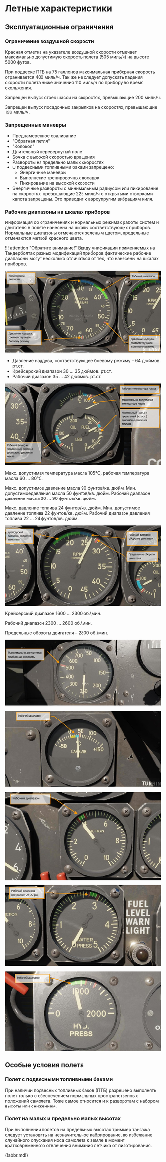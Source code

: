 # Летные характеристики

## Эксплуатационные ограничения

### Ограничение воздушной скорости

Красная отметка на указателе воздушной скорости отмечает максимально допустимую скорость
полета (505 миль/ч) на высоте 5000 футов.

При подвеске ПТБ на 75 галлонов максимальная приборная скорость огранивается 400 миль/ч.
Так же не следует допускать падения скорости полета ниже значения 110 миль/ч по прибору во
время скольжения.

Запрещен выпуск стоек шасси на скоростях, превышающие 200 миль/ч.

Запрещен выпуск посадочных закрылков на скоростях, превышающие 190 миль/ч.

### Запрещенные маневры

- Преднамеренное сваливание
- "Обратная петля"
- "Колокол"
- Длительный перевернутый полет
- Бочка с высокой скоростью вращения
- Развороты на предельно малых скоростях
- С подвесными топливными баками запрещено:
    - Энергичные маневры
    - Выполнение тренировочных посадок
    - Пикирование на высокой скорости
- Энергичные развороты с минимальным радиусом или пикирование на скоростях,
превышающие 225 миль/ч с открытыми створками капота запрещены. Это приводит к
аэроупругим вибрациям киля.


### Рабочие диапазоны на шкалах приборов

Информация об ограничениях и нормальных режимах работы систем и двигателя в полете
нанесена на шкалы соответствующих приборов. Нормальные диапазоны отмечаются зеленым
цветом, предельные отмечаются меткой красного цвета.

!!! attention "Обратите внимание!"
    Ввиду унификации применяемых на Тандерболтах разных модификаций
    приборов фактические рабочие диапазоны могут несколько отличаться от тех, что нанесены на
    шкалах приборов.


![Рисунок 96. Шкала указателя давления наддува](img/img-159-1-screen.jpg)

- Давление наддува, соответствующее боевому режиму – 64 дюймов. рт.ст.
- Крейсерский диапазон 30 ... 35 дюймов. рт.ст.
- Рабочий диапазон 35 ... 42 дюймов. рт.ст.


![Рисунок 97. Шкала комбинированного прибора](img/img-160-1-screen.jpg)

Макс. допустимая температура масла 105°C, рабочая температура масла 60 ... 80°C.

Макс. допустимое давление масла 90 фунтов/кв. дюйм. Мин. допустимоедавления масла 50
фунтов/кв. дюйм. Рабочий диапазон давления масла 60 ... 90 фунтов/кв. дюйм.

Макс. давление топлива 24 фунтов/кв. дюйм. Мин. допустимое давление топлива 22 фунтов/кв.
дюйм. Рабочий диапазон давления топлива 22 ... 24 фунтов/кв. дюйм.


![Рисунок 98. Шкала тахометра](img/img-161-1-screen.jpg)

Крейсерский диапазон 1600 ... 2300 об.\мин.

Рабочий диапазон 2300 ... 2600 об.\мин.

Предельные обороты двигателя – 2800 об.\мин.

![Рисунок 99. Макс. допустимая приборная скорость (IAS) составляет 505 миль/ч (приблизительно 808 км/ч)](img/img-162-1-screen.jpg)

![Рисунок 100. Рекомендуемый диапазон температуры воздуха, поступающего в карбюратор, составляет 0…40°C, предельное значение составляет +50°C](img/img-163-1-screen.jpg)


![Рисунок 101. Нормальное значение вакуума в системе – 4.00 дюйма рт. ст](img/img-163-2-screen.jpg)


![Рисунок 102. Нормальное давление в системе впрыска водно-метаноловой смеси составляет 25-27PSI](img/img-164-1-screen.jpg)

![Рисунок 103. Нормальное рабочее давление в гидросистеме составляет 800-1100 psi. Максимально допустимое давление в гидросистеме составляет 1300 psi](img/img-165-1-screen.jpg)


## Особые условия полета

### Полет с подвесными топливными баками

При наличии подвесных топливных баков (ПТБ) разрешено выполнять полет только с
обеспечением нормальных пространственных положений самолета. Тоже самое относится и к
разворотам с набором высоты или снижением.


### Полет на малых и предельно малых высотах

При выполнении полетов на предельных высотах триммер тангажа следует установить на
незначительное кабрирование, во избежание случайного опускания носа самолета к земле в
момент кратковременного отвлечения внимания летчика от пилотирования.

{!abbr.md!}
